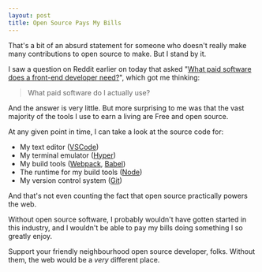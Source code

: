 ```yaml
---
layout: post
title: Open Source Pays My Bills
---
```


That's a bit of an absurd statement for someone who doesn't really make many
contributions to open source to make. But I stand by it. 

I saw a question on Reddit earlier on today that asked "[What paid software does
a front-end developer need?][reddit]", which got me thinking:

> What paid software do I actually use?

And the answer is very little. But more surprising to me was that the vast
majority of the tools I use to earn a living are Free and open source.

At any given point in time, I can take a look at the source code for:

* My text editor ([VSCode][code])
* My terminal emulator ([Hyper][hyper])
* My build tools ([Webpack][webpack], [Babel][babel])
* The runtime for my build tools ([Node][node])
* My version control system ([Git][git])

And that's not even counting the fact that open source practically powers the
web.

Without open source software, I probably wouldn't have gotten started in this
industry, and I wouldn't be able to pay my bills doing something I so greatly
enjoy.

Support your friendly neighbourhood open source developer, folks. Without them,
the web would be a *very* different place.

[reddit]: https://www.reddit.com/r/Frontend/comments/98z70z/what_paid_software_does_a_frontend_developer_need/
[code]: https://github.com/Microsoft/vscode
[hyper]: https://github.com/zeit/hyper
[webpack]: https://github.com/webpack/webpack
[babel]: https://github.com/babel/babel
[node]: https://github.com/nodejs/node
[git]: https://github.com/git/git